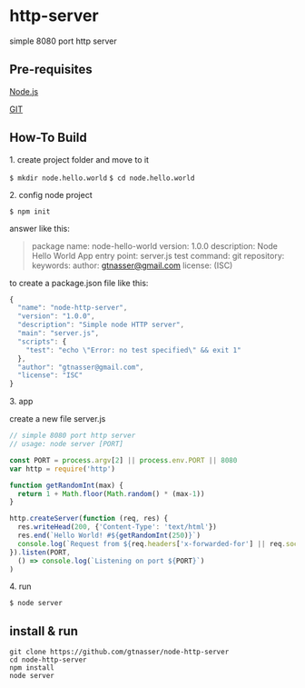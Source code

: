 # http-server

simple 8080 port http server

## Pre-requisites

[Node.js](https://nodejs.org/)

[GIT](https://git-scm.com/)


## How-To Build

1\.  create project folder and move to it

`$ mkdir node.hello.world`
`$ cd node.hello.world`

2\. config node project

`$ npm init`

answer like this:
>package name: node-hello-world
version: 1.0.0
description: Node Hello World App
entry point: server.js
test command:
git repository:
keywords:
author: gtnasser@gmail.com
license: (ISC)

to create a package.json file like this:
```javascript
{
  "name": "node-http-server",
  "version": "1.0.0",
  "description": "Simple node HTTP server",
  "main": "server.js",
  "scripts": {
    "test": "echo \"Error: no test specified\" && exit 1"
  },
  "author": "gtnasser@gmail.com",
  "license": "ISC"
}
```

3\. app

create a new file server.js

```javascript
// simple 8080 port http server
// usage: node server [PORT]

const PORT = process.argv[2] || process.env.PORT || 8080
var http = require('http')

function getRandomInt(max) {
  return 1 + Math.floor(Math.random() * (max-1))
}

http.createServer(function (req, res) {
  res.writeHead(200, {'Content-Type': 'text/html'})
  res.end(`Hello World! #${getRandomInt(250)}`)
  console.log(`Request from ${req.headers['x-forwarded-for'] || req.socket.remoteAddress}`)
}).listen(PORT, 
  () => console.log(`Listening on port ${PORT}`)
)
```

4\. run

`$ node server`

## install & run

```
git clone https://github.com/gtnasser/node-http-server
cd node-http-server
npm install
node server
```

